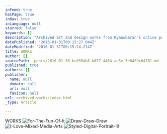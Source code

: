 ```yaml
---
inFeed: true
hasPage: true
inNav: true
inLanguage: null
starred: false
keywords: []
description: "Archived art and design works from Ryanwbaran's online portfolio | Abundant creativity | GoToProDesign"
datePublished: '2016-01-31T00:15:27.044Z'
dateModified: '2016-01-31T00:15:24.214Z'
title: WORKS
author: []
sourcePath: _posts/2016-01-30-bc035db8-b077-4404-ae5e-3e8489c64781.md
published: true
authors: []
publisher:
  name: null
  domain: null
  url: null
  favicon: null
url: archived-works/index.html
_type: Article

---
```

WORKS
![For-The-Fun-Of-It](https://s3-us-west-2.amazonaws.com/the-grid-img/p/0b192137e3abdf27e72c2ed635159fcf0a7971b8.jpg)
![Draw-Draw-Draw](https://s3-us-west-2.amazonaws.com/the-grid-img/p/2b2cd63dbb2eb5cd2f337cdab7eaa4b13aa22ad2.jpg)
![I-Love-Mixed-Media-Arts](https://s3-us-west-2.amazonaws.com/the-grid-img/p/5ee09ca61c0ca04902143a0d75c068addc7ffc1a.jpg)
![Styled-Digital-Portrait-Ill](https://the-grid-user-content.s3-us-west-2.amazonaws.com/115de670-b011-4596-8469-796cdb33ef37.jpg)